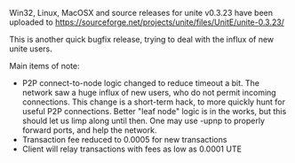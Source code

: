 Win32, Linux, MacOSX and source releases for unite v0.3.23 have been uploaded to
https://sourceforge.net/projects/unite/files/UnitE/unite-0.3.23/

This is another quick bugfix release, trying to deal with the influx of new unite users.

Main items of note:

* P2P connect-to-node logic changed to reduce timeout a bit.  The network saw a huge influx of new users, who do not permit incoming connections.  This change is a short-term hack, to more quickly hunt for useful P2P connections.  Better "leaf node" logic is in the works, but this should let us limp along until then.  One may use -upnp to properly forward ports, and help the network.
* Transaction fee reduced to 0.0005 for new transactions
* Client will relay transactions with fees as low as 0.0001 UTE
